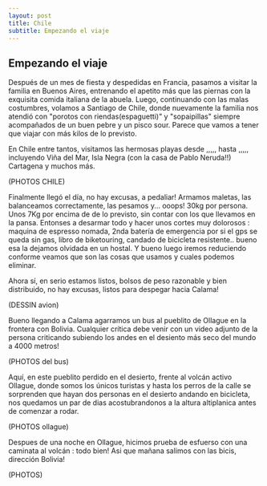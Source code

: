 ```yaml
---
layout: post
title: Chile
subtitle: Empezando el viaje
---
```


## Empezando el viaje

Después de un mes de fiesta y despedidas en Francia, pasamos a visitar la familia en Buenos Aires, entrenando el apetito más que las piernas con la exquisita comida italiana de la abuela. Luego, continuando con las malas costumbres, volamos a Santiago de Chile, donde nuevamente la familia nos atendió con "porotos con riendas(espaguetti)" y "sopaipillas" siempre acompañados de un buen pebre y un pisco sour. Parece que vamos a tener que viajar con más kilos de lo previsto.

En Chile entre tantos, visitamos las hermosas playas desde ,,,,, hasta ,,,,, incluyendo Viña del Mar, Isla Negra (con la casa de Pablo Neruda!!) Cartagena y muchos más.

(PHOTOS CHILE)

Finalmente llegó el día, no hay excusas, a pedaliar! Armamos maletas, las balanceamos correctamente, las pesamos y... ooops! 30kg por persona. Unos 7Kg por encima de  de lo previsto, sin contar con los que llevamos en la pansa. Entonses a desarmar todo y hacer unos cortes muy dolorosos : maquina de espresso nomada, 2nda batería de emergencia por si el gps se queda sin gas, libro de biketouring, candado de bicicleta resistente.. bueno esa la dejamos olvidada en un hostal. Y bueno luego iremos reduciendo conforme veamos que son las cosas que usamos y cuales podemos eliminar.

Ahora sí, en serio estamos listos, bolsos de peso razonable y bien distribuido, no hay excusas, listos para despegar hacia Calama!

(DESSIN avion)

Bueno llegando a Calama agarramos un bus al pueblito de Ollague en la frontera con Bolivia. Cualquier crítica debe venir con un video adjunto de la persona criticando subiendo los andes en el desiento más seco del mundo a 4000 metros!

(PHOTOS del bus)

Aquí, en este pueblito perdido en el desierto, frente al volcán activo Ollague, donde somos los únicos turistas y hasta los perros de la calle se sorprenden que hayan dos personas en el desierto andando en bicicleta, nos quedamos un par de dias acostubrandonos a la altura altiplanica antes de comenzar a rodar.

(PHOTOS ollague)

Despues de una noche en Ollague, hicimos prueba de esfuerso con una caminata al volcán : todo bien! Asi que mañana salimos con las bicis, dirección Bolivia! 

(PHOTOS)


